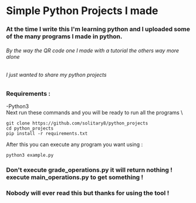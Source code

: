# Simple Python Projects I made 
### At the time I write this I'm learning python and I uploaded some of the many programs I made in python.
###### By the way the QR code one I made with a tutorial the others way more alone
###### I just wanted to share my python projects
### Requirements : 
-Python3 \
Next run these commands and you will be ready to run all the programs \
```
git clone https://github.com/solitary8/python_projects 
cd python_projects
pip install -r requirements.txt
```
After this you can execute any program you want using : 
```
python3 example.py
```
### Don't execute grade_operations.py it will return nothing ! execute main_operations.py to get something !
### Nobody will ever read this but thanks for using the tool !
